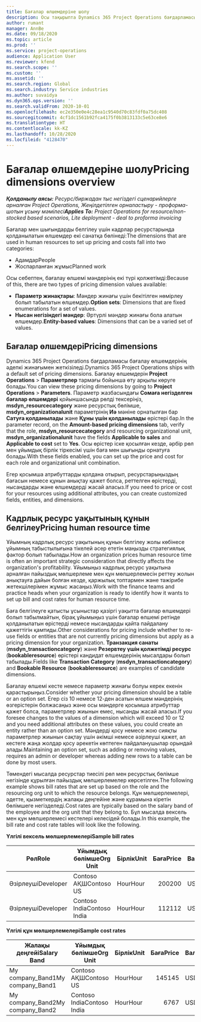 ```yaml
---
title: Бағалар өлшемдеріне шолу
description: Осы тақырыпта Dynamics 365 Project Operations бағдарламасындағы бағалау өлшемдері туралы ақпарат ұсынылған.
author: rumant
manager: AnnBe
ms.date: 09/18/2020
ms.topic: article
ms.prod: ''
ms.service: project-operations
audience: Application User
ms.reviewer: kfend
ms.search.scope: ''
ms.custom: ''
ms.assetid: ''
ms.search.region: Global
ms.search.industry: Service industries
ms.author: suvaidya
ms.dyn365.ops.version: ''
ms.search.validFrom: 2020-10-01
ms.openlocfilehash: ec2e350e0e4c28ea1c9540d70c83fdf0a75dc408
ms.sourcegitcommit: 4cf1dc1561b92fca4175f0b3813133c5e63ce8e6
ms.translationtype: HT
ms.contentlocale: kk-KZ
ms.lasthandoff: 10/28/2020
ms.locfileid: "4128470"
---
```

# <a name="pricing-dimensions-overview"></a><span data-ttu-id="2ba74-103">Бағалар өлшемдеріне шолу</span><span class="sxs-lookup"><span data-stu-id="2ba74-103">Pricing dimensions overview</span></span>

<span data-ttu-id="2ba74-104">_**Қолданылу аясы:** Ресурс/биржадан тыс негіздегі сценарийлерге арналған Project Operations, Жеңілдетілген орналастыру - проформа-шотын ұсыну мәмілесі_</span><span class="sxs-lookup"><span data-stu-id="2ba74-104">_**Applies To:** Project Operations for resource/non-stocked based scenarios, Lite deployment - deal to proforma invoicing_</span></span>

<span data-ttu-id="2ba74-105">Бағалар мен шығындарды белгілеу үшін кадрлар ресурстарында қолданылатын өлшемдер екі санатқа бөлінеді:</span><span class="sxs-lookup"><span data-stu-id="2ba74-105">The dimensions that are used in human resources to set up pricing and costs fall into two categories:</span></span>

- <span data-ttu-id="2ba74-106">Адамдар</span><span class="sxs-lookup"><span data-stu-id="2ba74-106">People</span></span>
- <span data-ttu-id="2ba74-107">Жоспарланған жұмыс</span><span class="sxs-lookup"><span data-stu-id="2ba74-107">Planned work</span></span>

<span data-ttu-id="2ba74-108">Осы себептен, бағалау өлшемі мәндерінің екі түрі қолжетімді:</span><span class="sxs-lookup"><span data-stu-id="2ba74-108">Because of this, there are two types of pricing dimension values available:</span></span>

- <span data-ttu-id="2ba74-109">**Параметр жинақтары**: Мәндер жинағы үшін бекітілген нөмірлеу болып табылатын өлшемдер.</span><span class="sxs-lookup"><span data-stu-id="2ba74-109">**Option sets**: Dimensions that are fixed enumerations for a set of values.</span></span>
- <span data-ttu-id="2ba74-110">**Нысан негізіндегі мәндер**: Әртүрлі мәндер жинағы бола алатын өлшемдер.</span><span class="sxs-lookup"><span data-stu-id="2ba74-110">**Entity-based values**: Dimensions that can be a varied set of values.</span></span>

## <a name="pricing-dimensions"></a><span data-ttu-id="2ba74-111">Бағалар өлшемдері</span><span class="sxs-lookup"><span data-stu-id="2ba74-111">Pricing dimensions</span></span>

<span data-ttu-id="2ba74-112">Dynamics 365 Project Operations бағдарламасы бағалау өлшемдерінің әдепкі жинағымен жеткізіледі.</span><span class="sxs-lookup"><span data-stu-id="2ba74-112">Dynamics 365 Project Operations ships with a default set of pricing dimensions.</span></span> <span data-ttu-id="2ba74-113">Бағалау өлшемдерін **Project Operations** > **Параметрлер** тармағы бойынша өту арқылы көруге болады.</span><span class="sxs-lookup"><span data-stu-id="2ba74-113">You can view these pricing dimensions by going to **Project Operations** > **Parameters**.</span></span> <span data-ttu-id="2ba74-114">Параметр жазбасындағы **Сомаға негізделген бағалар өлшемдері** қойыншасында рөлді тексеріңіз, **msdyn_resourcecategory** және ресурстық бөлімше, **msdyn_organizationalunit** параметрінің **Иә** мәніне орнатылған бар **Сатуға қолданылады** және **Құны үшін қолданылады** өрістері бар.</span><span class="sxs-lookup"><span data-stu-id="2ba74-114">In the parameter record, on the **Amount-based pricing dimensions** tab, verify that the role, **msdyn_resourcecategory** and resourcing organizational unit, **msdyn_organizationalunit** have the fields **Applicable to sales** and **Applicable to cost** set to **Yes**.</span></span> <span data-ttu-id="2ba74-115">Осы өрістер іске қосылған кезде, әрбір рөл мен ұйымдық бірлік тіркесімі үшін баға мен шығынды орнатуға болады.</span><span class="sxs-lookup"><span data-stu-id="2ba74-115">With these fields enabled, you can set up the price and cost for each role and organizational unit combination.</span></span>

<span data-ttu-id="2ba74-116">Егер қосымша атрибуттарды қолдана отырып, ресурстарыңыздың бағасын немесе құнын анықтау қажет болса, реттелген өрістерді, нысандарды және өлшемдерді жасай аласыз.</span><span class="sxs-lookup"><span data-stu-id="2ba74-116">If you need to price or cost for your resources using additional attributes, you can create customized fields, entities, and dimensions.</span></span>

## <a name="pricing-human-resource-time"></a><span data-ttu-id="2ba74-117">Кадрлық ресурс уақытының құнын белгілеу</span><span class="sxs-lookup"><span data-stu-id="2ba74-117">Pricing human resource time</span></span>
<span data-ttu-id="2ba74-118">Ұйымның кадрлық ресурс уақытының құнын белгілеу жолы көбінесе ұйымның табыстылығына тікелей әсер ететін маңызды стратегиялық фактор болып табылады.</span><span class="sxs-lookup"><span data-stu-id="2ba74-118">How an organization prices human resource time is often an important strategic consideration that directly affects the organization's profitability.</span></span> <span data-ttu-id="2ba74-119">Ұйымыңыз кадрлық ресурс уақытына арналған пайыздық мөлшерлеме мен құн мөлшерлемесін реттеу жолын анықтауға дайын болған кезде, қаржылық топтармен және тәжірибе жетекшілерімен жұмыс жасаңыз.</span><span class="sxs-lookup"><span data-stu-id="2ba74-119">Work with the finance teams and practice heads when your organization is ready to identify how it wants to set up bill and cost rates for human resource time.</span></span>

<span data-ttu-id="2ba74-120">Баға белгілеуге қатысты ұсыныстар қазіргі уақытта бағалар өлшемдері болып табылмайтын, бірақ ұйымыңыз үшін бағалар өлшемі ретінде қолданылатын өрістерді немесе нысандарды қайта пайдалану қажеттігін қамтиды.</span><span class="sxs-lookup"><span data-stu-id="2ba74-120">Other considerations for pricing include whether to re-use fields or entities that are not currently pricing dimensions but apply as a pricing dimension for your organization.</span></span> <span data-ttu-id="2ba74-121">**Транзакция санаты** (**msdyn_transactioncategory**) және **Резервтеу үшін қолжетімді ресурс** (**bookableresource**) өрістері кандидат өлшемдерінің мысалдары болып табылады.</span><span class="sxs-lookup"><span data-stu-id="2ba74-121">Fields like **Transaction Category** (**msdyn_transactioncategory**) and **Bookable Resource** (**bookableresource**) are examples of candidate dimensions.</span></span> 

<span data-ttu-id="2ba74-122">Бағалау өлшемі кесте немесе параметр жинағы болуы керек екенін қарастырыңыз.</span><span class="sxs-lookup"><span data-stu-id="2ba74-122">Consider whether your pricing dimension should be a table or an option set.</span></span> <span data-ttu-id="2ba74-123">Егер сіз 10 немесе 12-ден асатын өлшем мәндерінің өзгерістерін болжасаңыз және осы мәндерге қосымша атрибуттар қажет болса, параметрлер жиынын емес, нысанды жасай аласыз.</span><span class="sxs-lookup"><span data-stu-id="2ba74-123">If you foresee changes to the values of a dimension which will exceed 10 or 12 and you need additional attributes on these values, you could create an entity rather than an option set.</span></span> <span data-ttu-id="2ba74-124">Мәндерді қосу немесе жою сияқты параметрлер жиынын сақтау үшін әкімші немесе әзірлеуші қажет, ал кестеге жаңа жолдар қосу әрекетін көптеген пайдаланушылар орындай алады.</span><span class="sxs-lookup"><span data-stu-id="2ba74-124">Maintaining an option set, such as adding or removing values, requires an admin or developer whereas adding new rows to a table can be done by most users.</span></span>

<span data-ttu-id="2ba74-125">Төмендегі мысалда ресурстар тиесілі рөл мен ресурстық бөлімше негізінде құрылған пайыздық мөлшерлемелер көрсетілген.</span><span class="sxs-lookup"><span data-stu-id="2ba74-125">The following example shows bill rates that are set up based on the role and the resourcing org unit to which the resource belongs.</span></span> <span data-ttu-id="2ba74-126">Құн мөлшерлемелері, әдетте, қызметкердің жалақы деңгейіне және құрамына кіретін бөлімшеге негізделеді.</span><span class="sxs-lookup"><span data-stu-id="2ba74-126">Cost rates are typically based on the salary band of the employee and the org unit that they belong to.</span></span> <span data-ttu-id="2ba74-127">Бұл мысалда вексель мен құн мөлшерлемесі кестелері келесідей болады.</span><span class="sxs-lookup"><span data-stu-id="2ba74-127">In this example, the bill rate and cost rate tables will look like the following.</span></span>

<span data-ttu-id="2ba74-128">**Үлгілі вексель мөлшерлемелері**</span><span class="sxs-lookup"><span data-stu-id="2ba74-128">**Sample bill rates**</span></span>

| <span data-ttu-id="2ba74-129">Рөл</span><span class="sxs-lookup"><span data-stu-id="2ba74-129">Role</span></span>        | <span data-ttu-id="2ba74-130">Ұйымдық бөлімше</span><span class="sxs-lookup"><span data-stu-id="2ba74-130">Org Unit</span></span>    |<span data-ttu-id="2ba74-131">Бірлік</span><span class="sxs-lookup"><span data-stu-id="2ba74-131">Unit</span></span>      |<span data-ttu-id="2ba74-132">Баға</span><span class="sxs-lookup"><span data-stu-id="2ba74-132">Price</span></span>      |<span data-ttu-id="2ba74-133">Валюта</span><span class="sxs-lookup"><span data-stu-id="2ba74-133">Currency</span></span>  |
| ------------|-------------|----------|----------:|----------|
| <span data-ttu-id="2ba74-134">Әзірлеуші</span><span class="sxs-lookup"><span data-stu-id="2ba74-134">Developer</span></span>   | <span data-ttu-id="2ba74-135">Contoso АҚШ</span><span class="sxs-lookup"><span data-stu-id="2ba74-135">Contoso US</span></span>  |<span data-ttu-id="2ba74-136">Hour</span><span class="sxs-lookup"><span data-stu-id="2ba74-136">Hour</span></span> | <span data-ttu-id="2ba74-137">200</span><span class="sxs-lookup"><span data-stu-id="2ba74-137">200</span></span>|<span data-ttu-id="2ba74-138">USD</span><span class="sxs-lookup"><span data-stu-id="2ba74-138">USD</span></span>     |
| <span data-ttu-id="2ba74-139">Әзірлеуші</span><span class="sxs-lookup"><span data-stu-id="2ba74-139">Developer</span></span>   | <span data-ttu-id="2ba74-140">Contoso India</span><span class="sxs-lookup"><span data-stu-id="2ba74-140">Contoso India</span></span> |<span data-ttu-id="2ba74-141">Hour</span><span class="sxs-lookup"><span data-stu-id="2ba74-141">Hour</span></span>|   <span data-ttu-id="2ba74-142">112</span><span class="sxs-lookup"><span data-stu-id="2ba74-142">112</span></span>|<span data-ttu-id="2ba74-143">USD</span><span class="sxs-lookup"><span data-stu-id="2ba74-143">USD</span></span>     |


<span data-ttu-id="2ba74-144">**Үлгілі құн мөлшерлемелері**</span><span class="sxs-lookup"><span data-stu-id="2ba74-144">**Sample cost rates**</span></span>

| <span data-ttu-id="2ba74-145">Жалақы деңгейі</span><span class="sxs-lookup"><span data-stu-id="2ba74-145">Salary Band</span></span>     | <span data-ttu-id="2ba74-146">Ұйымдық бөлімше</span><span class="sxs-lookup"><span data-stu-id="2ba74-146">Org Unit</span></span>    |<span data-ttu-id="2ba74-147">Бірлік</span><span class="sxs-lookup"><span data-stu-id="2ba74-147">Unit</span></span>      |<span data-ttu-id="2ba74-148">Баға</span><span class="sxs-lookup"><span data-stu-id="2ba74-148">Price</span></span>      |<span data-ttu-id="2ba74-149">Валюта</span><span class="sxs-lookup"><span data-stu-id="2ba74-149">Currency</span></span>  |
| ----------------|-------------|----------|----------:|----------|
| <span data-ttu-id="2ba74-150">My company_Band1</span><span class="sxs-lookup"><span data-stu-id="2ba74-150">My company_Band1</span></span> | <span data-ttu-id="2ba74-151">Contoso АҚШ</span><span class="sxs-lookup"><span data-stu-id="2ba74-151">Contoso US</span></span>  |<span data-ttu-id="2ba74-152">Hour</span><span class="sxs-lookup"><span data-stu-id="2ba74-152">Hour</span></span> | <span data-ttu-id="2ba74-153">145</span><span class="sxs-lookup"><span data-stu-id="2ba74-153">145</span></span>|<span data-ttu-id="2ba74-154">USD</span><span class="sxs-lookup"><span data-stu-id="2ba74-154">USD</span></span>     |
| <span data-ttu-id="2ba74-155">My company_Band2</span><span class="sxs-lookup"><span data-stu-id="2ba74-155">My company_Band2</span></span> | <span data-ttu-id="2ba74-156">Contoso India</span><span class="sxs-lookup"><span data-stu-id="2ba74-156">Contoso India</span></span> |<span data-ttu-id="2ba74-157">Hour</span><span class="sxs-lookup"><span data-stu-id="2ba74-157">Hour</span></span>|   <span data-ttu-id="2ba74-158">67</span><span class="sxs-lookup"><span data-stu-id="2ba74-158">67</span></span>|<span data-ttu-id="2ba74-159">USD</span><span class="sxs-lookup"><span data-stu-id="2ba74-159">USD</span></span>     |

